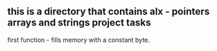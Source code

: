 this is a directory that contains alx - pointers arrays and strings project tasks
-----------------------------------------------------------------------------------------------------------------------

first function -  fills memory with a constant byte.
